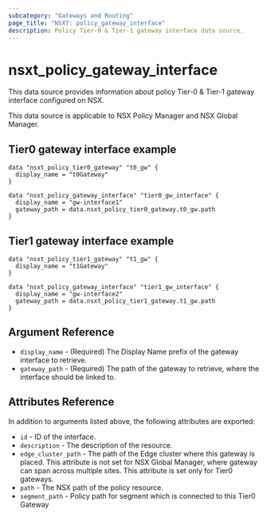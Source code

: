 ```yaml
---
subcategory: "Gateways and Routing"
page_title: "NSXT: policy_gateway_interface"
description: Policy Tier-0 & Tier-1 gateway interface data source.
---
```


# nsxt_policy_gateway_interface

This data source provides information about policy Tier-0 & Tier-1 gateway interface configured on NSX.

This data source is applicable to NSX Policy Manager and NSX Global Manager.

## Tier0 gateway interface example

```hcl
data "nsxt_policy_tier0_gateway" "t0_gw" {
  display_name = "t0Gateway"
}

data "nsxt_policy_gateway_interface" "tier0_gw_interface" {
  display_name = "gw-interface1"
  gateway_path = data.nsxt_policy_tier0_gateway.t0_gw.path
}
```

## Tier1 gateway interface example

```hcl
data "nsxt_policy_tier1_gateway" "t1_gw" {
  display_name = "t1Gateway"
}

data "nsxt_policy_gateway_interface" "tier1_gw_interface" {
  display_name = "gw-interface2"
  gateway_path = data.nsxt_policy_tier1_gateway.t1_gw.path
}
```

## Argument Reference

* `display_name` - (Required) The Display Name prefix of the gateway interface to retrieve.
* `gateway_path` - (Required) The path of the gateway to retrieve, where the interface should be linked to.

## Attributes Reference

In addition to arguments listed above, the following attributes are exported:

* `id` - ID of the interface.
* `description` - The description of the resource.
* `edge_cluster_path` - The path of the Edge cluster where this gateway is placed. This attribute is not set for NSX Global Manager, where gateway can span across multiple sites. This attribute is set only for Tier0 gateways.
* `path` - The NSX path of the policy resource.
* `segment_path` - Policy path for segment which is connected to this Tier0 Gateway
